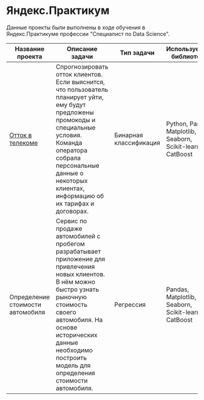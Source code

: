 # Яндекс.Практикум
Данные проекты были выполнены в ходе обучения в Яндекс.Практикуме профессии "Специалист по Data Science".



Название проекта  | Описание задачи | Тип задачи| Используемые библиотеки |  Навыки
------------- | ------------- | ---| ------------- | ---
[Отток в телекоме](https://github.com/xrayserg/Yandex_Practicum/tree/main/customer_churn_telecom) | Спрогнозировать отток клиентов. Если выяснится, что пользователь планирует уйти, ему будут предложены промокоды и специальные условия. Команда оператора собрала персональные данные о некоторых клиентах, информацию об их тарифах и договорах. | Бинарная классификация| Python, Pandas, Matplotlib, Seaborn, Scikit-learn, CatBoost | <ul><li>EDA</li><li>Проверка статистических гипотез</li><li>Визуализация данных</li><li>Создание pipeline для пред обработки данных и обучения моделей</li><li>Настройка гиперпараметров модели</ul>
|Определение стоимости автомобиля | Сервис по продаже автомобилей с пробегом  разрабатывает приложение для привлечения новых клиентов. В нём можно быстро узнать рыночную стоимость своего автомобиля. На основе исторических данные необходимо построить модель для определения стоимости автомобиля. |  Регрессия | Pandas, Matplotlib, Seaborn, Scikit-learn, CatBoost | <ul><li>EDA</li><li>Визуализация данных</li><li>Настройка гиперпараметров модели</ul>



